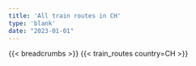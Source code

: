 ```yaml
---
title: 'All train routes in CH'
type: 'blank'
date: "2023-01-01"
---
```


{{< breadcrumbs >}}
{{< train_routes country=CH >}}
